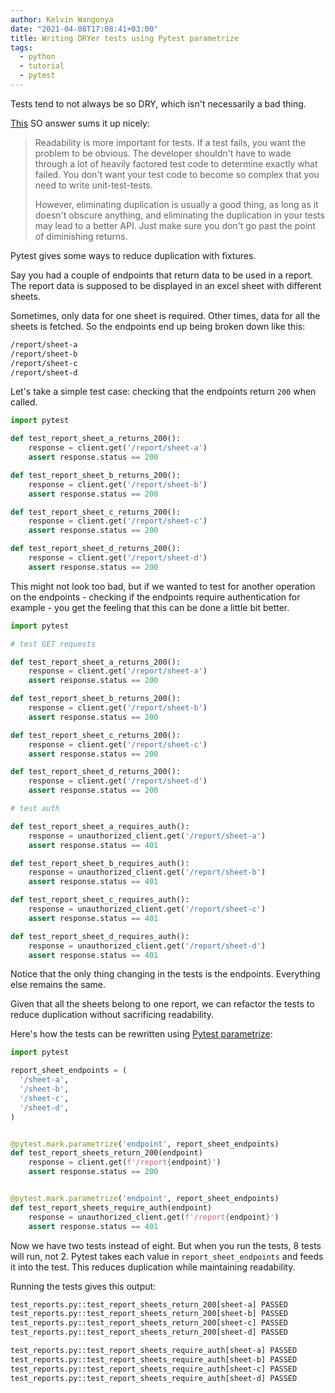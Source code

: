 ```yaml
---
author: Kelvin Wangonya
date: "2021-04-08T17:08:41+03:00"
title: Writing DRYer tests using Pytest parametrize
tags:
  - python
  - tutorial
  - pytest
---
```


Tests tend to not always be so DRY, which isn\'t necessarily a bad
thing.

[This](https://stackoverflow.com/a/129722/9312256) SO answer sums it up
nicely:

> Readability is more important for tests. If a test fails, you want the
> problem to be obvious. The developer shouldn\'t have to wade through a
> lot of heavily factored test code to determine exactly what failed.
> You don\'t want your test code to become so complex that you need to
> write unit-test-tests.
>
> However, eliminating duplication is usually a good thing, as long as
> it doesn\'t obscure anything, and eliminating the duplication in your
> tests may lead to a better API. Just make sure you don\'t go past the
> point of diminishing returns.

Pytest gives some ways to reduce duplication with fixtures.

Say you had a couple of endpoints that return data to be used in a
report. The report data is supposed to be displayed in an excel sheet
with different sheets.

Sometimes, only data for one sheet is required. Other times, data for
all the sheets is fetched. So the endpoints end up being broken down
like this:

```{.bash org-language="sh"}
/report/sheet-a
/report/sheet-b
/report/sheet-c
/report/sheet-d
```

Let\'s take a simple test case: checking that the endpoints return
`200` when called.

```python
import pytest

def test_report_sheet_a_returns_200():
    response = client.get('/report/sheet-a')
    assert response.status == 200

def test_report_sheet_b_returns_200():
    response = client.get('/report/sheet-b')
    assert response.status == 200

def test_report_sheet_c_returns_200():
    response = client.get('/report/sheet-c')
    assert response.status == 200

def test_report_sheet_d_returns_200():
    response = client.get('/report/sheet-d')
    assert response.status == 200
```

This might not look too bad, but if we wanted to test for another
operation on the endpoints - checking if the endpoints require
authentication for example - you get the feeling that this can be done a
little bit better.

```python
import pytest

# test GET requests

def test_report_sheet_a_returns_200():
    response = client.get('/report/sheet-a')
    assert response.status == 200

def test_report_sheet_b_returns_200():
    response = client.get('/report/sheet-b')
    assert response.status == 200

def test_report_sheet_c_returns_200():
    response = client.get('/report/sheet-c')
    assert response.status == 200

def test_report_sheet_d_returns_200():
    response = client.get('/report/sheet-d')
    assert response.status == 200

# test auth

def test_report_sheet_a_requires_auth():
    response = unauthorized_client.get('/report/sheet-a')
    assert response.status == 401

def test_report_sheet_b_requires_auth():
    response = unauthorized_client.get('/report/sheet-b')
    assert response.status == 401

def test_report_sheet_c_requires_auth():
    response = unauthorized_client.get('/report/sheet-c')
    assert response.status == 401

def test_report_sheet_d_requires_auth():
    response = unauthorized_client.get('/report/sheet-d')
    assert response.status == 401
```

Notice that the only thing changing in the tests is the endpoints.
Everything else remains the same.

Given that all the sheets belong to one report, we can refactor the
tests to reduce duplication without sacrificing readability.

Here\'s how the tests can be rewritten using [Pytest
parametrize](https://docs.pytest.org/en/stable/parametrize.html#parametrize-basics):

```python
import pytest

report_sheet_endpoints = (
  '/sheet-a',
  '/sheet-b',
  '/sheet-c',
  '/sheet-d',
)


@pytest.mark.parametrize('endpoint', report_sheet_endpoints)
def test_report_sheets_return_200(endpoint)
    response = client.get(f'/report{endpoint}')
    assert response.status == 200


@pytest.mark.parametrize('endpoint', report_sheet_endpoints)
def test_report_sheets_require_auth(endpoint)
    response = unauthorized_client.get(f'/report{endpoint}')
    assert response.status == 401
```

Now we have two tests instead of eight. But when you run the tests, 8
tests will run, not 2. Pytest takes each value in
`report_sheet_endpoints` and feeds it into the test. This
reduces duplication while maintaining readability.

Running the tests gives this output:

```{.bash org-language="sh"}
test_reports.py::test_report_sheets_return_200[sheet-a] PASSED
test_reports.py::test_report_sheets_return_200[sheet-b] PASSED
test_reports.py::test_report_sheets_return_200[sheet-c] PASSED
test_reports.py::test_report_sheets_return_200[sheet-d] PASSED

test_reports.py::test_report_sheets_require_auth[sheet-a] PASSED
test_reports.py::test_report_sheets_require_auth[sheet-b] PASSED
test_reports.py::test_report_sheets_require_auth[sheet-c] PASSED
test_reports.py::test_report_sheets_require_auth[sheet-d] PASSED
```
